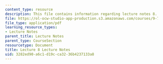 ```yaml
---
content_type: resource
description: This file contains information regarding lecture notes 8.
file: https://ol-ocw-studio-app-production.s3.amazonaws.com/courses/9-70-social-psychology-spring-2013/3282ed90a6c1d19cca3236b4237133a8_MIT9_70S13_Lect8.pdf
file_type: application/pdf
learning_resource_types:
- Lecture Notes
parent_title: Lecture Notes
parent_type: CourseSection
resourcetype: Document
title: Lecture 8 Lecture Notes
uid: 3282ed90-a6c1-d19c-ca32-36b4237133a8
---
```

